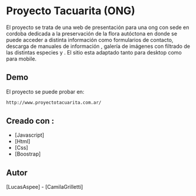 # Proyecto Tacuarita (ONG)

El proyecto se trata de una web de presentación para una ong con sede en cordoba dedicada a la preservación de la flora autóctona en donde se puede acceder a distinta información como formularios de contacto, descarga de manuales de información , galería de imágenes con filtrado de las distintas especies y . El sitio esta adaptado tanto para desktop como para mobile.

## Demo

El proyecto se puede probar en:

```bash
http://www.proyectotacuarita.com.ar/
```

## Creado con :

* [Javascript]  
* [Html] 
* [Css]
* [Boostrap] 


## Autor

[LucasAspee] - [CamilaGrilletti]
